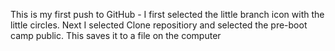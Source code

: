 This is my first push to GitHub - I first selected the little branch icon with the little circles.  Next I selected Clone repositiory and selected the pre-boot camp public. This saves it to a file on the computer 
